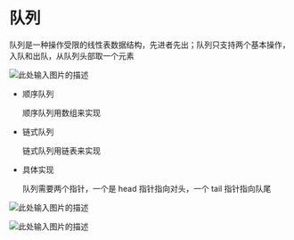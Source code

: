 # 队列
队列是一种操作受限的线性表数据结构，先进者先出；队列只支持两个基本操作，入队和出队，从队列头部取一个元素

![此处输入图片的描述][1]


- 顺序队列

  顺序队列用数组来实现

- 链式队列

  链式队列用链表来实现

- 具体实现

  队列需要两个指针，一个是 head 指针指向对头，一个 tail 指针指向队尾

![此处输入图片的描述][2]


![此处输入图片的描述][3]


  [1]: https://static001.geekbang.org/resource/image/9e/3e/9eca53f9b557b1213c5d94b94e9dce3e.jpg
  [2]: https://static001.geekbang.org/resource/image/5c/cb/5c0ec42eb797e8a7d48c9dbe89dc93cb.jpg
  [3]: https://static001.geekbang.org/resource/image/de/0d/dea27f2c505dd8d0b6b86e262d03430d.jpg